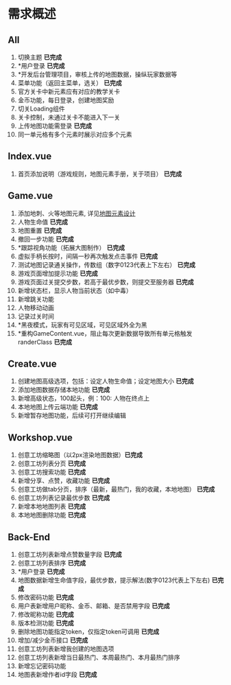 # 需求概述

## All
1. 切换主题 **已完成**
2. *用户登录 **已完成**
3. *开发后台管理项目，审核上传的地图数据，操纵玩家数据等
4. 菜单功能（返回主菜单，选关） **已完成**
5. 官方关卡中新元素应有对应的教学关卡
6. 金币功能，每日登录，创建地图奖励
7. 切关Loading组件
8. 关卡控制，未通过关卡不能进入下一关
9. 上传地图功能需登录 **已完成**
10. 同一单元格有多个元素时展示对应多个元素

## Index.vue
1. 首页添加说明（游戏规则，地图元素手册，关于项目） **已完成**

## Game.vue
1. 添加地刺、火等地图元素, 详见[地图元素设计](./MapElements.md)
2. 人物生命值 **已完成**
3. 地图重置 **已完成**
4. 撤回一步功能 **已完成**
5. *跟踪视角功能（拓展大图制作） **已完成**
6. 虚拟手柄长按时，间隔一秒再次触发点击事件 **已完成**
7. 测试地图记录通关操作，传数组（数字0123代表上下左右） **已完成**
8. 游戏页面增加提示功能 **已完成**
9. 游戏页面过关提交步数，若高于最优步数，则提交至服务器 **已完成**
10. 新增状态栏，显示人物当前状态（如中毒）
11. 新增跳关功能
12. 人物移动动画
13. 记录过关时间
14. *黑夜模式，玩家有可见区域，可见区域外全为黑
15. *重构GameContent.vue，阻止每次更新数据导致所有单元格触发randerClass **已完成**

## Create.vue
1. 创建地图高级选项，包括：设定人物生命值；设定地图大小 **已完成**
2. 添加地图数据存储本地功能  **已完成**
3. 新增高级状态，100起头，例：100: 人物在终点上
4. 本地地图上传云端功能 **已完成**
5. 新增暂存地图功能，后续可打开继续编辑

## Workshop.vue
1. 创意工坊缩略图（以2px渲染地图数据）**已完成**
2. 创意工坊列表分页 **已完成**
3. 创意工坊搜索功能 **已完成**
4. 新增分享、点赞，收藏功能 **已完成**
5. 创意工坊做tab分页，排序（最新，最热门，我的收藏，本地地图） **已完成**
6. 创意工坊列表记录最优步数 **已完成**
7. 新增本地地图列表 **已完成**
8. 本地地图删除功能 **已完成**

## Back-End
1. 创意工坊列表新增点赞数量字段 **已完成**
2. 创意工坊列表排序 **已完成**
3. *用户登录 **已完成**
4. 地图数据新增生命值字段，最优步数，提示解法(数字0123代表上下左右) **已完成**
5. 修改密码功能 **已完成**
6. 用户表新增用户昵称、金币、邮箱、是否禁用字段 **已完成**
7. 修改昵称功能 **已完成**
8. 版本检测功能 **已完成**
9.  删除地图功能指定token，仅指定token可调用 **已完成**
10. 增加/减少金币接口 **已完成**
11. 创意工坊列表新增我创建的地图选项
12. 创意工坊列表新增当日最热门、本周最热门、本月最热门排序
13. 新增忘记密码功能
14. 地图表新增作者id字段 **已完成**